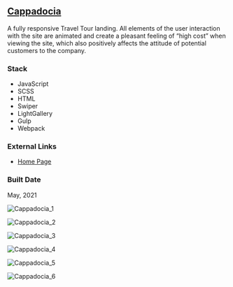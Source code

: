 [Cappadocia](https://pet-cappadochia.web.app/)
--------------------------------------------------------------------------------------------

A fully responsive Travel Tour landing. All elements of the user interaction with the site are animated and create a pleasant feeling of “high cost” when viewing the site, which also positively affects the attitude of potential customers to the company.

### Stack

*   JavaScript
*   SCSS
*   HTML
*   Swiper
*   LightGallery
*   Gulp
*   Webpack

### External Links

*   [Home Page](https://pet-cappadochia.web.app/)

### Built Date

May, 2021

![Cappadocia_1](https://firebasestorage.googleapis.com/v0/b/petrinich-sergey----portfolio.appspot.com/o/PET_Cappadocia%2FCappadocia_1.jpg?alt=media&token=f46101cd-5e64-4678-81ad-6d456c97c435)

![Cappadocia_2](https://firebasestorage.googleapis.com/v0/b/petrinich-sergey----portfolio.appspot.com/o/PET_Cappadocia%2FCappadocia_2.jpg?alt=media&token=e0afecbf-02dc-4ccc-b740-f7610380433f)

![Cappadocia_3](https://firebasestorage.googleapis.com/v0/b/petrinich-sergey----portfolio.appspot.com/o/PET_Cappadocia%2FCappadocia_3.jpg?alt=media&token=183cb220-ad79-4313-b584-e62d3514ac08)

![Cappadocia_4](https://firebasestorage.googleapis.com/v0/b/petrinich-sergey----portfolio.appspot.com/o/PET_Cappadocia%2FCappadocia_4.jpg?alt=media&token=ae02b329-fd12-4bed-8107-afd8d97fabb0)

![Cappadocia_5](https://firebasestorage.googleapis.com/v0/b/petrinich-sergey----portfolio.appspot.com/o/PET_Cappadocia%2FCappadocia_5.jpg?alt=media&token=524ac6f7-3343-4ba3-b3d6-1e3a14641a8d)

![Cappadocia_6](https://firebasestorage.googleapis.com/v0/b/petrinich-sergey----portfolio.appspot.com/o/PET_Cappadocia%2FCappadocia_6.jpg?alt=media&token=32d95e32-a5be-480c-ade3-5b5edc0b2294)
